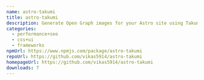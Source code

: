 ```yaml
---
name: astro-takumi
title: astro-takumi
description: Generate Open Graph images for your Astro site using Takumi.
categories:
  - performance+seo
  - css+ui
  - frameworks
npmUrl: https://www.npmjs.com/package/astro-takumi
repoUrl: https://github.com/vikas5914/astro-takumi
homepageUrl: https://github.com/vikas5914/astro-takumi
downloads: 7
---
```

